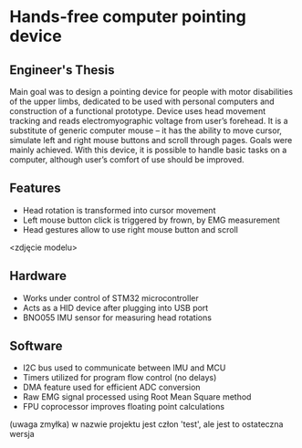 # Hands-free computer pointing device
## Engineer's Thesis

Main goal was to design a pointing device for people with motor disabilities of the upper limbs, dedicated to be used with personal computers and construction of a functional prototype. Device uses head movement tracking and reads electromyographic voltage from user’s forehead. It is a substitute of generic computer mouse – it has the ability to move cursor, simulate left and right mouse buttons and scroll through pages. Goals were mainly achieved. With this device, it is possible to handle basic tasks on a computer, although user’s comfort of use should be improved. 

## Features
- Head rotation is transformed into cursor movement
- Left mouse button click is triggered by frown, by EMG measurement
- Head gestures allow to use right mouse button and scroll

<zdjęcie modelu>

## Hardware
- Works under control of STM32 microcontroller
- Acts as a HID device after plugging into USB port
- BNO055 IMU sensor for measuring head rotations

## Software
- I2C bus used to communicate between IMU and MCU
- Timers utilized for program flow control (no delays)
- DMA feature used for efficient ADC conversion
- Raw EMG signal processed using Root Mean Square method
- FPU coprocessor improves floating point calculations

(uwaga zmyłka) w nazwie projektu jest człon 'test', ale jest to ostateczna wersja
